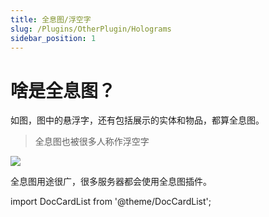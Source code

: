 ```yaml
---
title: 全息图/浮空字
slug: /Plugins/OtherPlugin/Holograms
sidebar_position: 1
---
```


# 啥是全息图？

如图，图中的悬浮字，还有包括展示的实体和物品，都算全息图。

> 全息图也被很多人称作浮空字

![](_images/holo.png)

全息图用途很广，很多服务器都会使用全息图插件。

import DocCardList from '@theme/DocCardList';

<DocCardList />

